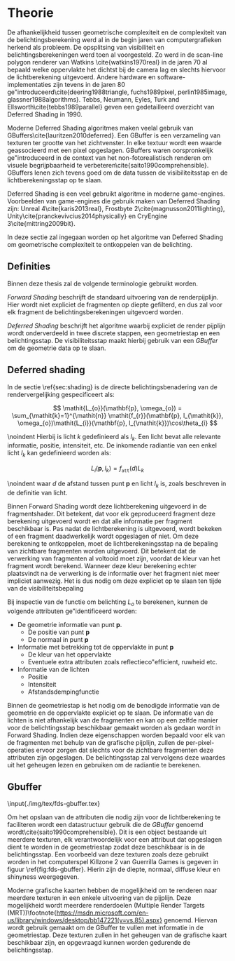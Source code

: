 # Theorie

De afhankelijkheid tussen geometrische complexiteit en de complexiteit van de 
belichtingsberekening werd al in de begin jaren van computergrafieken herkend 
als probleem. De opsplitsing van visibiliteit en belichtingsberekeningen werd toen
al voorgesteld. Zo werd in de scan-line polygon renderer van Watkins 
\cite{watkins1970real} in de jaren 70 al bepaald welke oppervlakte het dichtst
bij de camera lag en slechts hiervoor de lichtberekening uitgevoerd. Andere 
hardware en software-implementaties zijn tevens in de jaren 80 ge\"introduceerd\cite{deering1988triangle, fuchs1989pixel, perlin1985image, glassner1988algorithms}.
Tebbs, Neumann, Eyles, Turk and Ellsworth\cite{tebbs1989parallel} geven een
gedetailleerd overzicht van Deferred Shading in 1990.  

Moderne Deferred Shading algoritmes maken veelal gebruik van GBuffers\cite{lauritzen2010deferred}. Een GBuffer
is een verzameling van texturen ter grootte van het zichtvenster. In elke textuur wordt een
waarde geassocieerd met een pixel opgeslagen. GBuffers waren oorspronkelijk ge\"introduceerd in de context 
van het non-fotorealistisch renderen om visuele begrijpbaarheid te verbeteren\cite{saito1990comprehensible}.
GBuffers lenen zich tevens goed om de data tussen  de visibiliteitsstap en de lichtberekeningsstap 
op te slaan.  

Deferred Shading is een veel gebruikt algoritme in moderne game-engines. Voorbeelden
van game-engines die gebruik maken van Deferred Shading zijn: Unreal 4\cite{karis2013real}, 
Frostbyte 2\cite{magnusson2011lighting},
Unity\cite{pranckevivcius2014physically} en CryEngine 3\cite{mittring2009bit}.

In deze sectie zal ingegaan worden op het algoritme van Deferred Shading om
geometrische complexiteit te ontkoppelen van de belichting. 


## Definities

Binnen deze thesis zal de volgende terminologie gebruikt worden.  

*Forward Shading* beschrijft de standaard uitvoering van de renderpijplijn. 
Hier wordt niet expliciet de fragmenten op diepte gefilterd, en dus zal voor
elk fragment de belichtingsberekeningen uitgevoerd worden.  

*Deferred Shading* beschrijft het algoritme waarbij expliciet de render pijplijn
wordt onderverdeeld in twee discrete stappen, een geometriestap en een 
belichtingsstap. De visibiliteitsstap maakt hierbij gebruik van een *GBuffer* om
de geometrie data op te slaan.  


## Deferred shading

In de sectie \ref{sec:shading} is de directe belichtingsbenadering van de 
rendervergelijking gespecificeert als:

$$ 
\mathit{L_{o}}(\mathbf{p}, \omega_{o}) = \sum_{\mathit{k}=1}^{\mathit{n}} \mathit{f_{r}}(\mathbf{p}, l_{\mathit{k}}, \omega_{o})\mathit{L_{i}}(\mathbf{p}, l_{\mathit{k}})\cos\theta_{i} 
$$

\noindent Hierbij is licht $\mathit{k}$ gedefinieerd als $l_{\mathit{k}}$. Een licht bevat
alle relevante informatie, positie, intensiteit, etc. De inkomende radiantie van
een enkel licht $l_\mathit{k}$ kan gedefinieerd worden als:

$$ 
\mathit{L_{i}}(\mathbf{p}, l_{\mathit{k}}) = \mathit{f}_{\mathtt{att}}(d) L_{\mathit{k}}
$$

\noindent waar $\mathit{d}$ de afstand tussen punt $\mathbf{p}$ en licht 
$l_{\mathit{k}}$ is, zoals beschreven in de definitie van licht.  

Binnen Forward Shading wordt deze lichtberekening uitgevoerd in de fragmentshader. 
Dit betekent, dat voor elk geproduceerd fragment deze berekening uitgevoerd wordt
en dat alle informatie per fragment beschikbaar is. Pas 
nadat de lichtberekening is uitgevoerd, wordt bekeken of een fragment 
daadwerkelijk wordt opgeslagen of niet. Om deze berekening te ontkoppelen, moet de 
lichtberekeningsstap na de bepaling van zichtbare fragmenten worden uitgevoerd. 
Dit betekent dat de verwerking van fragmenten al voltooid moet zijn, voordat de kleur van het fragment
wordt berekend. Wanneer deze kleur berekening echter plaatsvindt na de verwerking is 
de informatie over het fragment niet meer impliciet aanwezig. Het is dus nodig om
deze expliciet op te slaan ten tijde van de visibiliteitsbepaling

Bij inspectie van de functie om belichting $\mathit{L_{o}}$ te berekenen, kunnen de 
volgende attributen ge\"identificeerd worden:

* De geometrie informatie van punt $\mathbf{p}$.
    * De positie van punt $\mathbf{p}$
    * De normaal in punt $\mathbf{p}$
* Informatie met betrekking tot de oppervlakte in punt $\mathbf{p}$
    * De kleur van het oppervlakte
    * Eventuele extra attributen zoals reflectieco\"efficient, ruwheid etc.
* Informatie van de lichten
    * Positie
    * Intensiteit
    * Afstandsdempingfunctie
    
Binnen de geometriestap is het nodig om de benodigde informatie van de 
geometrie en de oppervlakte expliciet op te slaan. De informatie van de lichten
is niet afhankelijk van de fragmenten en kan op een zelfde manier voor de
belichtingsstap beschikbaar gemaakt worden als gedaan wordt in Forward Shading.
Indien deze eigenschappen worden bepaald voor elk van de fragmenten met behulp 
van de grafische pijplijn, zullen de per-pixel-operaties ervoor zorgen dat 
slechts voor de zichtbare fragmenten deze attributen zijn opgeslagen. De 
belichtingsstap zal vervolgens deze waardes uit het geheugen lezen en gebruiken 
om de radiantie te berekenen.


## Gbuffer

\input{./img/tex/fds-gbuffer.tex}

Om het opslaan van de attributen die nodig zijn voor de lichtberekening te faciliteren wordt een datastructuur 
gebruik die de *GBuffer* genoemd wordt\cite{saito1990comprehensible}. Dit is een object bestaande uit meerdere
texturen, elk verantwoordelijk voor een attribuut dat opgeslagen dient te worden
in de geometriestap zodat deze beschikbaar is in de belichtingsstap. Een 
voorbeeld van deze texturen zoals deze gebruikt worden in het computerspel 
Killzone 2 van Guerrilla Games is gegeven in figuur \ref{fig:fds-gbuffer}. 
Hierin zijn de diepte, normaal, diffuse kleur en shinyness weergegeven.  

Moderne grafische kaarten hebben de mogelijkheid om te renderen naar meerdere
texturen in een enkele uitvoering van de pijplijn. Deze mogelijkheid wordt 
meerdere renderdoelen (Multiple Render Targets (MRT))\footnote{https://msdn.microsoft.com/en-us/library/windows/desktop/bb147221(v=vs.85).aspx} 
genoemd. Hiervan wordt gebruik gemaakt om de GBuffer te vullen met informatie in
de geometriestap. Deze texturen zullen in het geheugen van de grafische kaart 
beschikbaar zijn, en opgevraagd kunnen worden gedurende de belichtingsstap.  

